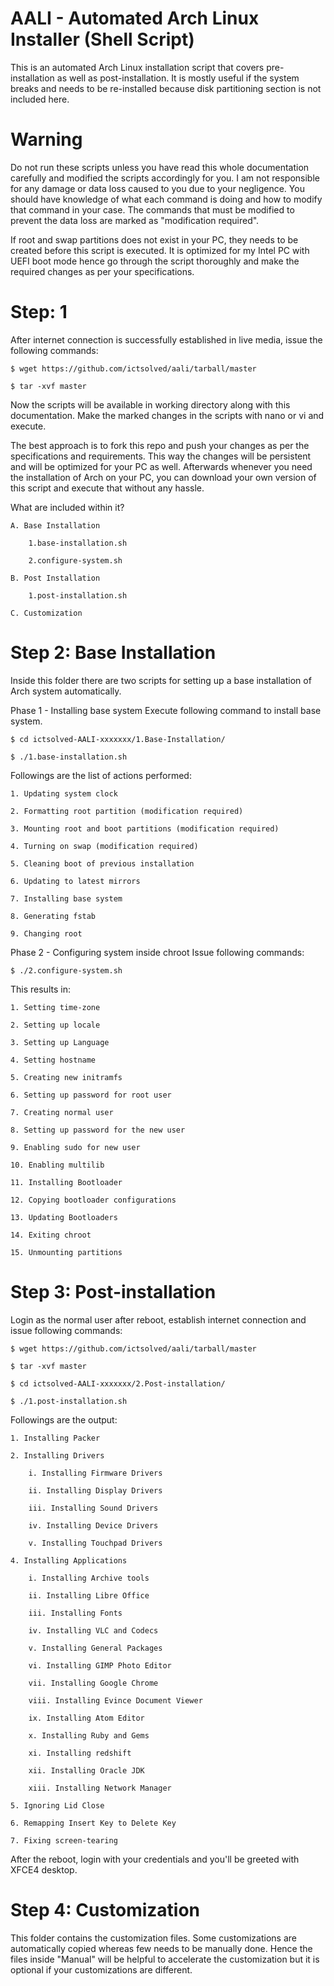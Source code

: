 # AALI - Automated Arch Linux Installer (Shell Script)
This is an automated Arch Linux installation script that covers pre-installation as well as post-installation. It is mostly useful if the system breaks and needs to be re-installed because disk partitioning section is not included here.

# Warning
Do not run these scripts unless you have read this whole documentation carefully and modified the scripts accordingly for you. I am not responsible for any damage or data loss caused to you due to your negligence. You should have knowledge of what each command is doing and how to modify that command in your case. The commands that must be modified to prevent the data loss are marked as "modification required".

If root and swap partitions does not exist in your PC, they needs to be created before this script is executed. It is optimized for my Intel PC with UEFI boot mode hence go through the script thoroughly and make the required changes as per your specifications.

# Step: 1
After internet connection is successfully established in live media, issue the following commands:

	$ wget https://github.com/ictsolved/aali/tarball/master

	$ tar -xvf master

Now the scripts will be available in working directory along with this documentation. Make the marked changes in the scripts with nano or vi and execute.

The best approach is to fork this repo and push your changes as per the specifications and requirements. This way the changes will be persistent and will be optimized for your PC as well. Afterwards whenever you need the installation of Arch on your PC, you can download your own version of this script and execute that without any hassle.

What are included within it?

	A. Base Installation

		1.base-installation.sh

		2.configure-system.sh

	B. Post Installation

		1.post-installation.sh

	C. Customization

# Step 2: Base Installation
Inside this folder there are two scripts for setting up a base installation of Arch system automatically.

Phase 1 - Installing base system
Execute following command to install base system.

	$ cd ictsolved-AALI-xxxxxxx/1.Base-Installation/

	$ ./1.base-installation.sh

Followings are the list of actions performed:

	1. Updating system clock

	2. Formatting root partition (modification required)

	3. Mounting root and boot partitions (modification required)

	4. Turning on swap (modification required)

	5. Cleaning boot of previous installation

	6. Updating to latest mirrors

	7. Installing base system

	8. Generating fstab

	9. Changing root

Phase 2 - Configuring system inside chroot
Issue following commands:

 	$ ./2.configure-system.sh

This results in:

	1. Setting time-zone

	2. Setting up locale

	3. Setting up Language

	4. Setting hostname

	5. Creating new initramfs

	6. Setting up password for root user

	7. Creating normal user

	8. Setting up password for the new user

	9. Enabling sudo for new user

	10. Enabling multilib

	11. Installing Bootloader

	12. Copying bootloader configurations

	13. Updating Bootloaders

	14. Exiting chroot

	15. Unmounting partitions

 # Step 3: Post-installation
Login as the normal user after reboot, establish internet connection and issue following commands:

	$ wget https://github.com/ictsolved/aali/tarball/master

	$ tar -xvf master

	$ cd ictsolved-AALI-xxxxxxx/2.Post-installation/

	$ ./1.post-installation.sh

Followings are the output:

	1. Installing Packer

	2. Installing Drivers

		i. Installing Firmware Drivers

		ii. Installing Display Drivers

		iii. Installing Sound Drivers

		iv. Installing Device Drivers

		v. Installing Touchpad Drivers

	4. Installing Applications

		i. Installing Archive tools

		ii. Installing Libre Office

		iii. Installing Fonts

		iv. Installing VLC and Codecs

		v. Installing General Packages

		vi. Installing GIMP Photo Editor

		vii. Installing Google Chrome

		viii. Installing Evince Document Viewer

		ix. Installing Atom Editor

		x. Installing Ruby and Gems

		xi. Installing redshift

		xii. Installing Oracle JDK

		xiii. Installing Network Manager

	5. Ignoring Lid Close

	6. Remapping Insert Key to Delete Key

	7. Fixing screen-tearing

After the reboot, login with your credentials and you'll be greeted with XFCE4 desktop.

# Step 4: Customization
This folder contains the customization files. Some customizations are automatically copied whereas few needs to be manually done. Hence the files inside "Manual" will be helpful to accelerate the customization but it is optional if your customizations are different.
